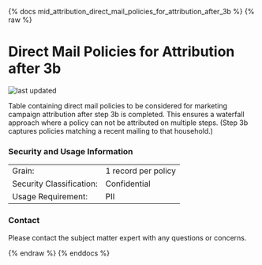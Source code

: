 {% docs mid_attribution_direct_mail_policies_for_attribution_after_3b %}
{% raw %}

# Direct Mail Policies for Attribution after 3b

![last updated](assets/update_badges/mid_attribution_direct_mail_policies_for_attribution_after_3b.svg)

Table containing direct mail policies to be considered for marketing 
campaign attribution after step 3b is completed. This ensures a waterfall 
approach where a policy can not be attributed on multiple steps.
(Step 3b captures policies matching a recent mailing to that household.) 

### Security and Usage Information
|     |     |
| --- | --- |
| Grain:                   | 1 record per policy|
| Security Classification: | Confidential |
| Usage Requirement:       | PII |

### Contact
Please contact the subject matter expert with any questions or concerns.

{% endraw %}
{% enddocs %}